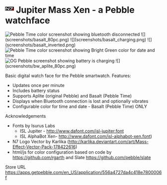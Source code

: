 # ![](resources/images/n7_logo_icon_c_pebble_mono~color.png) Jupiter Mass Xen - a Pebble watchface

<img src="https://raw.githubusercontent.com/clach04/watchface_JupiterMass/master/screenshots/basalt_no_bluetooth.png" alt="Pebble Time color screenshot showing bluetooth disconnected"> 
![](screenshots/basalt_80pc.png)
![](screenshots/basalt_charging.png)
![](screenshots/basalt_inverted.png)
<img src="https://raw.githubusercontent.com/clach04/watchface_JupiterMass/master/screenshots/basalt_brightgreen.png" alt="Pebble Time color screenshot showing Bright Green color for date and time"> 
<img src="https://raw.githubusercontent.com/clach04/watchface_JupiterMass/master/screenshots/bw_aplite_charging.png" alt="OG Pebble screenshot showing battery is charging"> 
![](screenshots/bw_aplite_80pc.png)


Basic digital watch face for the Pebble smartwatch. Features:
  * Updates once per minute
  * Includes battery status
  * Supports Aplite (original Pebble) and Basalt (Pebble Time)
  * Displays when Bluetooth connection is lost and optionally vibrates
  * Configurable color for time and date - Basalt (Pebble Time) ONLY

Acknowledgements

  * Fonts by Isurus Labs
      * ISL Jupiter - http://www.dafont.com/isl-jupiter.font
      * ISL AlphaBot Xen- http://www.dafont.com/isl-alphabot-xen.font)
  * N7 Logo Vector by Karlika (http://karlika.deviantart.com/art/Mass-Effect-Vector-Pack-178422616)
  * html/js for color configuration based on code by https://github.com/rgarth and Slate https://github.com/pebble/slate

Store URL https://apps.getpebble.com/en_US/application/556a4727da4c418e7800006f
